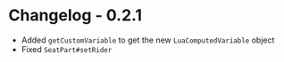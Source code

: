 # Changelog - 0.2.1
- Added `getCustomVariable` to get the new `LuaComputedVariable` object
- Fixed `SeatPart#setRider`